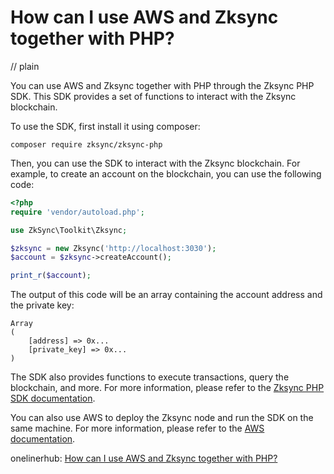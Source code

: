 # How can I use AWS and Zksync together with PHP?
// plain

You can use AWS and Zksync together with PHP through the Zksync PHP SDK. This SDK provides a set of functions to interact with the Zksync blockchain.

To use the SDK, first install it using composer:
```
composer require zksync/zksync-php
```

Then, you can use the SDK to interact with the Zksync blockchain. For example, to create an account on the blockchain, you can use the following code:

```php
<?php
require 'vendor/autoload.php';

use ZkSync\Toolkit\Zksync;

$zksync = new Zksync('http://localhost:3030');
$account = $zksync->createAccount();

print_r($account);
```

The output of this code will be an array containing the account address and the private key:
```
Array
(
    [address] => 0x...
    [private_key] => 0x...
)
```

The SDK also provides functions to execute transactions, query the blockchain, and more. For more information, please refer to the [Zksync PHP SDK documentation](https://zksync.github.io/php-zksync-sdk/).

You can also use AWS to deploy the Zksync node and run the SDK on the same machine. For more information, please refer to the [AWS documentation](https://aws.amazon.com/documentation/).

onelinerhub: [How can I use AWS and Zksync together with PHP?](https://onelinerhub.com/php-aws/how-can-i-use-aws-and-zksync-together-with-php)